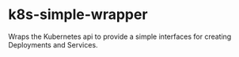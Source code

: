 # k8s-simple-wrapper

Wraps the Kubernetes api to provide a simple interfaces for creating Deployments and Services.
